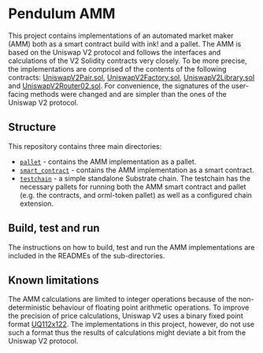 # Pendulum AMM

This project contains implementations of an automated market maker (AMM) both as a smart contract build with ink! and a pallet.
The AMM is based on the Uniswap V2 protocol and follows the interfaces and calculations of the V2 Solidity contracts very closely.
To be more precise, the implementations are comprised of the contents of the following contracts: [UniswapV2Pair.sol](https://github.com/Uniswap/v2-core/blob/master/contracts/UniswapV2Pair.sol), [UniswapV2Factory.sol](https://github.com/Uniswap/v2-core/blob/master/contracts/UniswapV2Factory.sol), [UniswapV2Library.sol](https://github.com/Uniswap/v2-periphery/blob/master/contracts/libraries/UniswapV2Library.sol) and [UniswapV2Router02.sol](https://github.com/Uniswap/v2-periphery/blob/master/contracts/UniswapV2Router02.sol).
For convenience, the signatures of the user-facing methods were changed and are simpler than the ones of the Uniswap V2 protocol.

## Structure

This repository contains three main directories:

- [`pallet`](pallet) - contains the AMM implementation as a pallet.
- [`smart_contract`](smart_contract) - contains the AMM implementation as a smart contract.
- [`testchain`](testchain) - a simple standalone Substrate chain.
  The testchain has the necessary pallets for running both the AMM smart contract and pallet (e.g. the contracts, and orml-token pallet) as well as a configured chain extension.

## Build, test and run

The instructions on how to build, test and run the AMM implementations are included in the READMEs of the sub-directories.

## Known limitations

The AMM calculations are limited to integer operations because of the non-deterministic behaviour of floating point arithmetic operations.
To improve the precision of price calculations, Uniswap V2 uses a binary fixed point format [UQ112x122](https://github.com/Uniswap/v2-core/blob/master/contracts/libraries/UQ112x112.sol).
The implementations in this project, however, do not use such a format thus the results of calculations might deviate a bit from the Uniswap V2 protocol.
